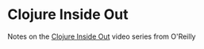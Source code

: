 # Clojure Inside Out

Notes on the [Clojure Inside Out](http://shop.oreilly.com/product/0636920030409.do) video series from O'Reilly